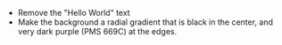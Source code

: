 - Remove the "Hello World" text
- Make the background a radial gradient that is black in the center, and very dark purple (PMS 669C) at the edges.